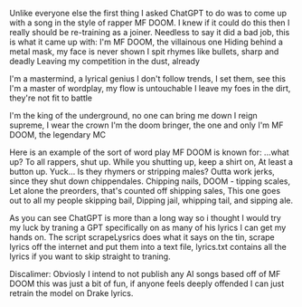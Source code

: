 Unlike everyone else the first thing I asked ChatGPT to do was to come up with a song in the style of rapper MF DOOM. I knew if it could do this then I really should be re-training as a joiner. Needless to say it did a bad job, this is what it came up with:
I'm MF DOOM, the villainous one
Hiding behind a metal mask, my face is never shown
I spit rhymes like bullets, sharp and deadly
Leaving my competition in the dust, already

I'm a mastermind, a lyrical genius
I don't follow trends, I set them, see this
I'm a master of wordplay, my flow is untouchable
I leave my foes in the dirt, they're not fit to battle

I'm the king of the underground, no one can bring me down
I reign supreme, I wear the crown
I'm the doom bringer, the one and only
I'm MF DOOM, the legendary MC

Here is an example of the sort of word play MF DOOM is known for:
...what up?
To all rappers, shut up.
While you shutting up, keep a shirt on,
At least a button up. Yuck... Is they rhymers or stripping males?
Outta work jerks, since they shut down chippendales.
Chipping nails,
DOOM - tipping scales,
Let alone the preorders, that's counted off shipping sales,
This one goes out to all my people skipping bail,
Dipping jail, whipping tail, and sipping ale.

As you can see ChatGPT is more than a long way so i thought I would try my luck by traning a GPT specifically on as many of his lyrics I can get my hands on. The script scrapeLysrics does what it says on the tin, scrape lyrics off the internet and put them into a text file, lyrics.txt contains all the lyrics if you want to skip straight to traning. 

Discalimer:
Obviosly I intend to not publish any AI songs based off of MF DOOM this was just a bit of fun, if anyone feels deeply offended I can just retrain the model on Drake lyrics. 
